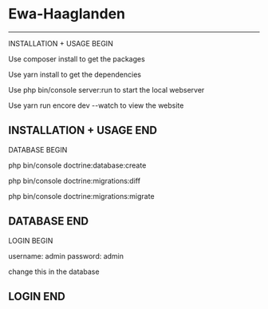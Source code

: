 # Ewa-Haaglanden
-------------------------------------------------------
INSTALLATION + USAGE BEGIN

Use composer install to get the packages

Use yarn install to get the dependencies

Use php bin/console server:run to start the local webserver

Use yarn run encore dev --watch to view the website

INSTALLATION + USAGE END
-------------------------------------------------------
DATABASE BEGIN

php bin/console doctrine:database:create

php bin/console doctrine:migrations:diff

php bin/console doctrine:migrations:migrate

DATABASE END
-------------------------------------------------------
LOGIN BEGIN

username: admin
password: admin

change this in the database

LOGIN END
-------------------------------------------------------